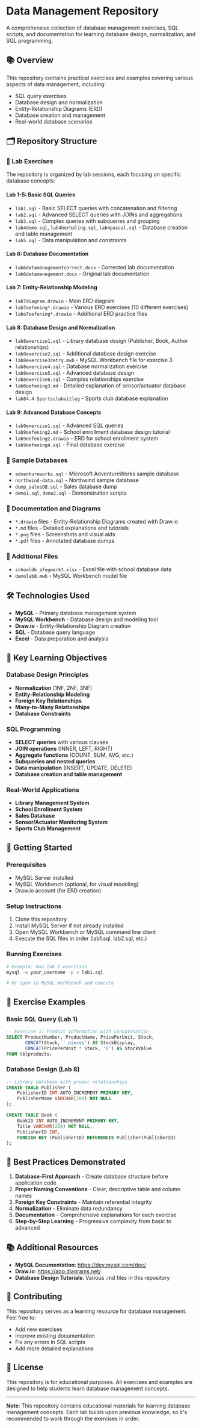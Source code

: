 # Data Management Repository

A comprehensive collection of database management exercises, SQL scripts, and documentation for learning database design, normalization, and SQL programming.

## 📚 Overview

This repository contains practical exercises and examples covering various aspects of data management, including:
- SQL query exercises
- Database design and normalization
- Entity-Relationship Diagrams (ERD)
- Database creation and management
- Real-world database scenarios

## 🗂️ Repository Structure

### 📁 Lab Exercises
The repository is organized by lab sessions, each focusing on specific database concepts:

#### **Lab 1-5: Basic SQL Queries**
- `lab1.sql` - Basic SELECT queries with concatenation and filtering
- `lab2.sql` - Advanced SELECT queries with JOINs and aggregations
- `lab3.sql` - Complex queries with subqueries and grouping
- `lab4demo.sql`, `lab4herhaling.sql`, `lab4pascal.sql` - Database creation and table management
- `lab5.sql` - Data manipulation and constraints

#### **Lab 6: Database Documentation**
- `lab6datamanagementcorrect.docx` - Corrected lab documentation
- `lab6datamanegement.docx` - Original lab documentation

#### **Lab 7: Entity-Relationship Modeling**
- `lab7diagram.drawio` - Main ERD diagram
- `lab7oefening*.drawio` - Various ERD exercises (10 different exercises)
- `labo7oefening*.drawio` - Additional ERD practice files

#### **Lab 8: Database Design and Normalization**
- `lab8exercise1.sql` - Library database design (Publisher, Book, Author relationships)
- `lab8exercise2.sql` - Additional database design exercise
- `lab8exercise3retry.mwb` - MySQL Workbench file for exercise 3
- `lab8exercise4.sql` - Database normalization exercise
- `lab8exercise5.sql` - Advanced database design
- `lab8exercise6.sql` - Complex relationships exercise
- `lab8oefening3.md` - Detailed explanation of sensor/actuator database design
- `lab84.4 Sportsclubuitleg` - Sports club database explanation

#### **Lab 9: Advanced Database Concepts**
- `lab9exercise1.sql` - Advanced SQL queries
- `lab9oefening2.md` - School enrollment database design tutorial
- `lab9oefening2.drawio` - ERD for school enrollment system
- `lab9oefening4.sql` - Final database exercise

### 📁 Sample Databases
- `adventureworks.sql` - Microsoft AdventureWorks sample database
- `northwind-data.sql` - Northwind sample database
- `dump_salesDB.sql` - Sales database dump
- `demo1.sql`, `demo2.sql` - Demonstration scripts

### 📁 Documentation and Diagrams
- `*.drawio` files - Entity-Relationship Diagrams created with Draw.io
- `*.md` files - Detailed explanations and tutorials
- `*.png` files - Screenshots and visual aids
- `*.pdf` files - Annotated database dumps

### 📁 Additional Files
- `schooldb_afegwerkt.xlsx` - Excel file with school database data
- `demolab8.mwb` - MySQL Workbench model file

## 🛠️ Technologies Used

- **MySQL** - Primary database management system
- **MySQL Workbench** - Database design and modeling tool
- **Draw.io** - Entity-Relationship Diagram creation
- **SQL** - Database query language
- **Excel** - Data preparation and analysis

## 📖 Key Learning Objectives

### Database Design Principles
- **Normalization** (1NF, 2NF, 3NF)
- **Entity-Relationship Modeling**
- **Foreign Key Relationships**
- **Many-to-Many Relationships**
- **Database Constraints**

### SQL Programming
- **SELECT queries** with various clauses
- **JOIN operations** (INNER, LEFT, RIGHT)
- **Aggregate functions** (COUNT, SUM, AVG, etc.)
- **Subqueries and nested queries**
- **Data manipulation** (INSERT, UPDATE, DELETE)
- **Database creation and table management**

### Real-World Applications
- **Library Management System**
- **School Enrollment System**
- **Sales Database**
- **Sensor/Actuator Monitoring System**
- **Sports Club Management**

## 🚀 Getting Started

### Prerequisites
- MySQL Server installed
- MySQL Workbench (optional, for visual modeling)
- Draw.io account (for ERD creation)

### Setup Instructions
1. Clone this repository
2. Install MySQL Server if not already installed
3. Open MySQL Workbench or MySQL command line client
4. Execute the SQL files in order (lab1.sql, lab2.sql, etc.)

### Running Exercises
```bash
# Example: Run lab 1 exercises
mysql -u your_username -p < lab1.sql

# Or open in MySQL Workbench and execute
```

## 📝 Exercise Examples

### Basic SQL Query (Lab 1)
```sql
-- Exercise 1: Product information with concatenation
SELECT ProductNumber, ProductName, PricePerUnit, Stock,
       CONCAT(Stock, ' pieces') AS StockDisplay,
       CONCAT(PricePerUnit * Stock, '€') AS StockValue 
FROM tblproducts;
```

### Database Design (Lab 8)
```sql
-- Library database with proper relationships
CREATE TABLE Publisher (
    PublisherID INT AUTO_INCREMENT PRIMARY KEY,
    PublisherName VARCHAR(100) NOT NULL
);

CREATE TABLE Book (
    BookID INT AUTO_INCREMENT PRIMARY KEY,
    Title VARCHAR(200) NOT NULL,
    PublisherID INT,
    FOREIGN KEY (PublisherID) REFERENCES Publisher(PublisherID)
);
```

## 🎯 Best Practices Demonstrated

1. **Database-First Approach** - Create database structure before application code
2. **Proper Naming Conventions** - Clear, descriptive table and column names
3. **Foreign Key Constraints** - Maintain referential integrity
4. **Normalization** - Eliminate data redundancy
5. **Documentation** - Comprehensive explanations for each exercise
6. **Step-by-Step Learning** - Progressive complexity from basic to advanced

## 📚 Additional Resources

- **MySQL Documentation**: https://dev.mysql.com/doc/
- **Draw.io**: https://app.diagrams.net/
- **Database Design Tutorials**: Various .md files in this repository

## 🤝 Contributing

This repository serves as a learning resource for database management. Feel free to:
- Add new exercises
- Improve existing documentation
- Fix any errors in SQL scripts
- Add more detailed explanations

## 📄 License

This repository is for educational purposes. All exercises and examples are designed to help students learn database management concepts.

---

**Note**: This repository contains educational materials for learning database management concepts. Each lab builds upon previous knowledge, so it's recommended to work through the exercises in order.
